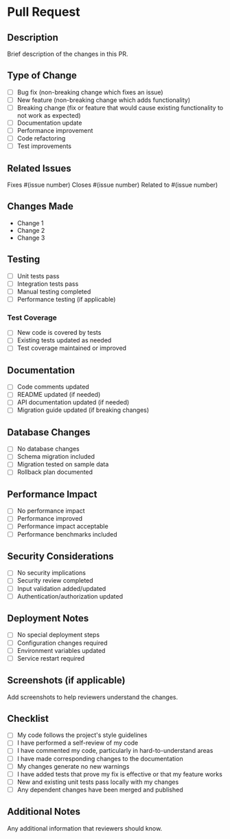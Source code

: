# Pull Request

## Description
Brief description of the changes in this PR.

## Type of Change
- [ ] Bug fix (non-breaking change which fixes an issue)
- [ ] New feature (non-breaking change which adds functionality)
- [ ] Breaking change (fix or feature that would cause existing functionality to not work as expected)
- [ ] Documentation update
- [ ] Performance improvement
- [ ] Code refactoring
- [ ] Test improvements

## Related Issues
Fixes #(issue number)
Closes #(issue number)
Related to #(issue number)

## Changes Made
- Change 1
- Change 2
- Change 3

## Testing
- [ ] Unit tests pass
- [ ] Integration tests pass
- [ ] Manual testing completed
- [ ] Performance testing (if applicable)

### Test Coverage
- [ ] New code is covered by tests
- [ ] Existing tests updated as needed
- [ ] Test coverage maintained or improved

## Documentation
- [ ] Code comments updated
- [ ] README updated (if needed)
- [ ] API documentation updated (if needed)
- [ ] Migration guide updated (if breaking changes)

## Database Changes
- [ ] No database changes
- [ ] Schema migration included
- [ ] Migration tested on sample data
- [ ] Rollback plan documented

## Performance Impact
- [ ] No performance impact
- [ ] Performance improved
- [ ] Performance impact acceptable
- [ ] Performance benchmarks included

## Security Considerations
- [ ] No security implications
- [ ] Security review completed
- [ ] Input validation added/updated
- [ ] Authentication/authorization updated

## Deployment Notes
- [ ] No special deployment steps
- [ ] Configuration changes required
- [ ] Environment variables updated
- [ ] Service restart required

## Screenshots (if applicable)
Add screenshots to help reviewers understand the changes.

## Checklist
- [ ] My code follows the project's style guidelines
- [ ] I have performed a self-review of my code
- [ ] I have commented my code, particularly in hard-to-understand areas
- [ ] I have made corresponding changes to the documentation
- [ ] My changes generate no new warnings
- [ ] I have added tests that prove my fix is effective or that my feature works
- [ ] New and existing unit tests pass locally with my changes
- [ ] Any dependent changes have been merged and published

## Additional Notes
Any additional information that reviewers should know.
